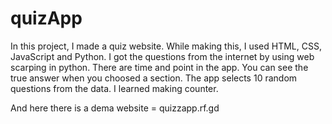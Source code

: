 # quizApp
In this project, I made a quiz website. While making this, I used HTML, CSS, JavaScript and Python. I got the questions from the internet by using web scarping in python. There are time and point in the app. You can see the true answer when you choosed a section. The app selects 10 random questions from the data. I learned making counter.  

And here there is a dema website = quizzapp.rf.gd
